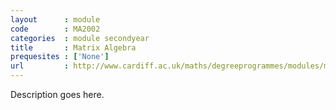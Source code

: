 ```yaml
---
layout      : module
code        : MA2002
categories  : module secondyear
title       : Matrix Algebra
prequesites : ['None']
url         : http://www.cardiff.ac.uk/maths/degreeprogrammes/modules/ma2002.html
---
```


Description goes here.

